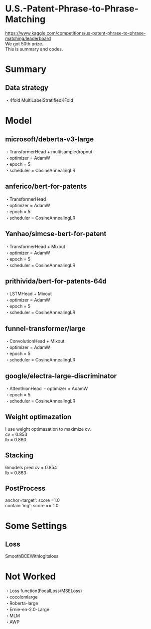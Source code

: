 # U.S.-Patent-Phrase-to-Phrase-Matching

https://www.kaggle.com/competitions/us-patent-phrase-to-phrase-matching/leaderboard  
We got 50th prize.  
This is summary and codes.

# Summary

## Data strategy
・4fold MultiLabelStratifiedKFold  

# Model
## microsoft/deberta-v3-large
・TransformerHead + multisampledropout  
・optimizer = AdamW  
・epoch = 5  
・scheduler = CosineAnnealingLR  

## anferico/bert-for-patents
・TransformerHead  
・optimizer = AdamW   
・epoch = 5    
・scheduler = CosineAnnealingLR  

## Yanhao/simcse-bert-for-patent  
・TransformerHead + Mixout  
・optimizer = AdamW  
・epoch = 5    
・scheduler = CosineAnnealingLR  

## prithivida/bert-for-patents-64d    
・LSTMHead + Mixout  
・optimizer = AdamW  
・epoch = 5    
・scheduler = CosineAnnealingLR  

## funnel-transformer/large   
・ConvolutionHead + Mixout  
・optimizer = AdamW  
・epoch = 5    
・scheduler = CosineAnnealingLR

## google/electra-large-discriminator    
・AttenthionHead 
・optimizer = AdamW  
・epoch = 5    
・scheduler = CosineAnnealingLR

## Weight optimazation 
I use weight optimazation to maximize cv.  
 cv = 0.853  
 lb = 0.860
 
## Stacking 
6models pred 
 cv = 0.854  
 lb = 0.863

## PostProcess
anchor=target': score =1.0  
contain 'ing': score == 1.0   

# Some Settings 

## Loss
SmoothBCEWithlogitsloss  

# Not Worked
・Loss function(FocalLoss/MSELoss)   
・cocolomlarge  
・Roberta-large  
・Ernie-en-2.0-Large  
・MLM  
・AWP
